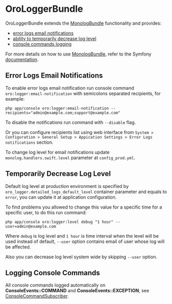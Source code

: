 # OroLoggerBundle

OroLoggerBundle extends the [MonologBundle](https://github.com/symfony/monolog-bundle) functionality and provides:
* [error logs email notifications](#error-logs-email-notifications)
* [ability to temporarily decrease log level](#temporarily-decrease-log-level)
* [console commands logging](#logging-console-commands)

For more details on how to use [MonologBundle](https://github.com/symfony/monolog-bundle), refer to the Symfony [documentation](http://symfony.com/doc/current/logging.html).

## Error Logs Email Notifications
To enable error logs email notification run console command `oro:logger:email-notification` with semicolons separated 
recipients, for example:  

    php app/console oro:logger:email-notification --recipients="admin@example.com;support@example.com"

To disable the notifications run command with `--disable` flag.
  
Or you can configure recipients list using web interface from `System > Configuration > General Setup > Appication Settings > Error Logs 
notifications` section.

To change log level for email notifications update `monolog.handlers.swift.level` parameter at `config_prod.yml`. 

## Temporarily Decrease Log Level
Default log level at production environment is specified by `oro_logger.detailed_logs_default_level` container parameter 
and equals to `error`, you can update it at application configuration.

To find problems you allowed to change this value for a specific time for a specific user, to do this 
run command:  

    php app/console oro:logger:level debug "1 hour" --user=admin@example.com

Where `debug` is log level and `1 hour` is time interval when the level will be used instead of default, 
`--user` option contains email of user whose log will be affected.

Also you can decrease log level system wide by skipping `--user` option.

## Logging Console Commands

All console commands logged automatically on **ConsoleEvents::COMMAND** and **ConsoleEvents::EXCEPTION**, see [ConsoleCommandSubscriber](./EventSubscriber/ConsoleCommandSubscriber.php).

